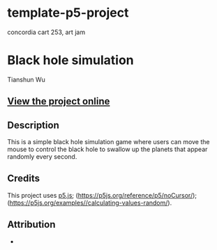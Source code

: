 # template-p5-project
 concordia cart 253, art jam

# Black hole simulation
Tianshun Wu

## [View the project online](https://editor.p5js.org/Alibaba1555/sketches/V9OtbDEDx)

## Description
This is a simple black hole simulation game where users can move the mouse to control the black hole to swallow up the planets that appear randomly every second.

## Credits
This project uses [p5.js](https://p5js.org); (https://p5js.org/reference/p5/noCursor/); (https://p5js.org/examples//calculating-values-random/).

## Attribution
-